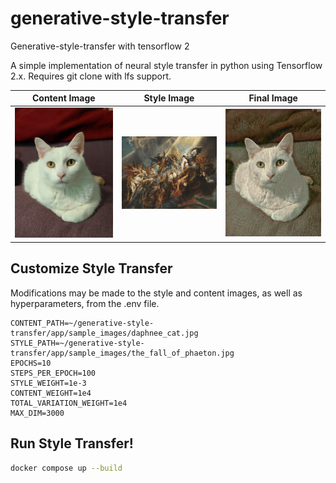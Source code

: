 # generative-style-transfer
Generative-style-transfer with tensorflow 2

A simple implementation of neural style transfer in python using Tensorflow 2.x. Requires git clone with lfs support.

Content Image | Style Image | Final Image
:-------------------------:|:-------------------------:|:-------------------------:
<img src="app/sample_images/daphnee_cat.jpg" alt="drawing" width="200"/> | <img src="app/sample_images/the_fall_of_phaeton.jpg" alt="drawing" width="200"/> |  <img src="app/sample_images/generative_style_transfer_result.jpg" alt="drawing" width="200"/>

## Customize Style Transfer
Modifications may be made to the style and content images, as well as hyperparameters, from the .env file.

```text
CONTENT_PATH=~/generative-style-transfer/app/sample_images/daphnee_cat.jpg
STYLE_PATH=~/generative-style-transfer/app/sample_images/the_fall_of_phaeton.jpg
EPOCHS=10
STEPS_PER_EPOCH=100
STYLE_WEIGHT=1e-3
CONTENT_WEIGHT=1e4
TOTAL_VARIATION_WEIGHT=1e4
MAX_DIM=3000
```


## Run Style Transfer!

```bash
docker compose up --build
```